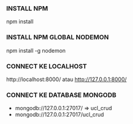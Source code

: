 ### INSTALL NPM

npm install

### INSTALL NPM GLOBAL NODEMON

npm install -g nodemon

### CONNECT KE LOCALHOST

http://localhost:8000/ atau http://127.0.0.1:8000/

### CONNECT KE DATABASE MONGODB

- mongodb://127.0.0.1:27017/ => ucl_crud
- mongodb://127.0.0.1:27017/ucl_crud
